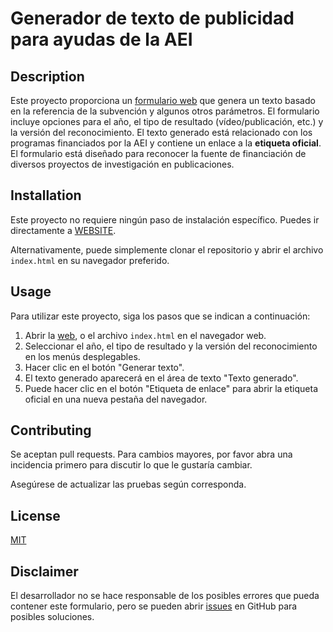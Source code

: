 # Generador de texto de publicidad para ayudas de la AEI

## Description

Este proyecto proporciona un [formulario web](https://pakitochus.github.io/generador_ayudas_aei/) que genera un texto basado en la referencia de la subvención y algunos otros parámetros. El formulario incluye opciones para el año, el tipo de resultado (vídeo/publicación, etc.) y la versión del reconocimiento. El texto generado está relacionado con los programas financiados por la AEI y contiene un enlace a la **etiqueta oficial**. El formulario está diseñado para reconocer la fuente de financiación de diversos proyectos de investigación en publicaciones.

## Installation

Este proyecto no requiere ningún paso de instalación específico. Puedes ir directamente a [WEBSITE](https://pakitochus.github.io/generador_ayudas_aei/).

Alternativamente, puede simplemente clonar el repositorio y abrir el archivo `index.html` en su navegador preferido.

## Usage 

Para utilizar este proyecto, siga los pasos que se indican a continuación:

1. Abrir la [web](https://pakitochus.github.io/generador_ayudas_aei/), o el archivo `index.html` en el navegador web.
2. Seleccionar el año, el tipo de resultado y la versión del reconocimiento en los menús desplegables.
3. Hacer clic en el botón "Generar texto".
4. El texto generado aparecerá en el área de texto "Texto generado".
5. Puede hacer clic en el botón "Etiqueta de enlace" para abrir la etiqueta oficial en una nueva pestaña del navegador.

## Contributing
Se aceptan pull requests. Para cambios mayores, por favor abra una incidencia primero para discutir lo que le gustaría cambiar.

Asegúrese de actualizar las pruebas según corresponda.

## License

[MIT](https://choosealicense.com/licenses/mit/)

## Disclaimer
El desarrollador no se hace responsable de los posibles errores que pueda contener este formulario, pero se pueden abrir [issues](https://github.com/pakitochus/generador_ayudas_aei/issues) en GitHub para posibles soluciones.
